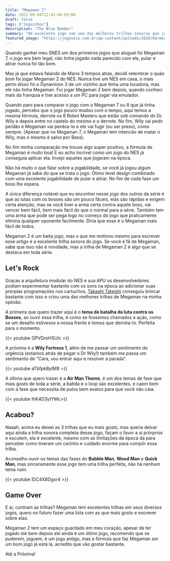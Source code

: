 ```yaml
---
title: "Megaman 2"
date: 2022-09-04T12:43:46-03:00
draft: false
tags: ["Joguinhos"]
description: "The Blue Bomber"
summary: "Um excelente jogo com uma das melhores trilhas sonoras que já escutei"
featured_image: "https://jogoveio.com.br/wp-content/uploads/2020/04/megaman2-capa-jogoveio.jpg"
---
```


Quando ganhei meu SNES um dos primeiros jogos que aluguei foi Megaman 7, o jogo era bem legal, não tinha jogado nada parecido com ele, pular e atirar nunca foi tão bom.

Mas já que estava falando de Mario 3 tempos atrás, decidi relembrar o quão bom foi jogar Megaman 2 do NES. Nunca tive um NES em casa, o mais perto disso foi o Dynavision 3 de um vizinho que tinha uma locadora, mas ele não tinha Megaman. Fui jogar Megaman 2 bem depois, quando conheci mais da franquia e tive acesso a um PC para jogar via emulador.

Quando paro para comparar o jogo com o Megaman 7 ou 8 que já tinha jogado, percebo que o jogo pouco mudou com o tempo, aqui temos a mesma fórmula, derrote os 8 Robot Masters que estão sob comando do Dr. Wily e depois entre no castelo do mesmo e o derrote. No fim, Wily vai pedir perdão e Megaman vai perdoa-lo e ele vai fugir (ou ser preso), como sempre. (Apesar que no Megaman 7, o Megaman tem intencão de matar o Wily, mas o mesmo é salvo por Bass). 

No fim minha comparação me trouxe algo super positivo, a fórmula de Megaman é muito boa! E eu acho incrível como um jogo do NES já conseguia aplicar ela. Invejo aqueles que jogaram na época.

Não há muito o que falar sobre a jogabilidade, se você já jogou algum Megaman já sabe do que se trata o jogo: Ótimo level design combinado com uma excelente jogabilidade de pular e atirar. No fim de cada fase um boss lhe espera. 

A única diferença notável que eu encontrei nesse jogo dos outros da série é que as lutas com os bosses são um pouco fáceis, elas são rápidas e exigem certa atenção, mas se você tiver a arma certa contra aquele boss, vai vencer bem fácil, bem mais fácil do que o normal para a série. Também tem uma arma que pode ser pega logo no começo do jogo que praticamente elimina qualquer oponente facilmente. Diria que esse é o Megaman mais fácil de todos.

Megaman 2 é um baita jogo, mas o que me motivou mesmo para escrever esse artigo é a excelente trilha sonora do jogo. Se você é fã de Megaman, sabe que isso não é novidade, mas a trilha de Megaman 2 é algo que se destaca em toda série.

## Let's Rock

Graças a arquitetura modular do NES e sua APU os desenvolvedores podiam experimentar bastante com os sons na eṕoca ao adicionar suas prórpias programações nos cartuchos, [Takashi Tateishi](https://capcom.fandom.com/wiki/Takashi_Tateishi) conseguiu brincar bastante com isso e criou uma das melhores trilhas de Megaman na minha opinião.

A primeira que quero trazer aqui é o **tema de batalha da luta contra os Bosses**, ao ouvir essa trilha, é como se fossemos chamados a ação, como se um desafio estivesse a nossa frente e temos que derrota-lo. Perfeita para o momento.

{{< youtube GPVDroHSUic >}}

A próxima é a **Wily Fortress 1**, além de me passar um sentimento de urgência (estamos atrás de pegar o Dr Wily!) também me passa um sentimento de "Cara, vou entrar aqui e resolver a parada". 

{{< youtube aTbfpkByIM8 >}}

A última que quero trazer é a **Air Man Theme**, é um dos temas de fase que mais gosto de toda a série, a batida e o loop são excelentes, e caem bem com a fase que necessita de pulos bem exatos para que você não caia.

{{< youtube IhK4D3ytYMc>}}

## Acabou?

Naaah, acima eu deixei as 3 trilhas que eu mais gosto, mas queria deixar aqui ainda a trilha sonora completa desse jogo, façam o favor a si prórprios e escutem, ela é excelente, mesmo com as limitações da época da para perceber como tiveram um carinho e cuidado enorme para compôr essa trilha.

Aconselho ouvir os temas das fases do **Bubble Man**, **Wood Man** e **Quick Man**, mas sinceramente esse jogo tem uma trilha perfeita, não há nenhum tema ruim.

{{< youtube lDC4X8Dgxr4 >}}

## Game Over

E ai, curtiram as trilhas? Megaman tem excelentes trilhas em seus diversos jogos, quero no futuro fazer uma lista com as que mais gosto e escrever sobre elas. 

Megaman 2 tem um espaço guardado em meu coração, apesar de ter jogado ele bem depois ele ainda é um ótimo jogo, recomendo que se puderem, joguem, é um jogo antigo, mas a fórmula que faz Megaman ser um bom jogo já está lá, acredito que vão gostar bastante.

Até a Próxima!






